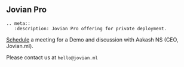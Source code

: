 ## Jovian Pro

```eval_rst
.. meta::
   :description: Jovian Pro offering for private deployment.
```

[Schedule](https://meetings.hubspot.com/aakashns) a meeting for a Demo and discussion with Aakash NS (CEO, Jovian.ml).

Please contact us at `hello@jovian.ml`
